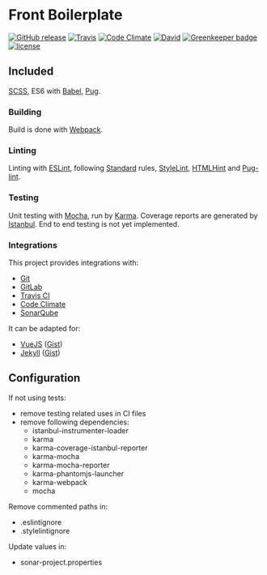 # Front Boilerplate
[![GitHub release](https://img.shields.io/github/release/Maxwellewxam/front-boilerplate.svg?style=flat-square)](https://github.com/Maxwellewxam/front-boilerplate/releases)
[![Travis](https://img.shields.io/travis/Maxwellewxam/front-boilerplate.svg?style=flat-square)](https://travis-ci.org/Maxwellewxam/front-boilerplate)
[![Code Climate](https://img.shields.io/codeclimate/github/Maxwellewxam/front-boilerplate.svg?style=flat-square)](https://codeclimate.com/github/Maxwellewxam/front-boilerplate)
[![David](https://img.shields.io/david/dev/Maxwellewxam/front-boilerplate.svg?style=flat-square)](https://github.com/Maxwellewxam/front-boilerplate/blob/master/package.json)
[![Greenkeeper badge](https://badges.greenkeeper.io/Maxwellewxam/front-boilerplate.svg)](https://greenkeeper.io/)
[![license](https://img.shields.io/github/license/Maxwellewxam/front-boilerplate.svg?style=flat-square)](https://github.com/Maxwellewxam/front-boilerplate/blob/master/LICENSE)

## Included
[SCSS](http://sass-lang.com), ES6 with [Babel](http://babeljs.io), [Pug](http://pugjs.org).
### Building
Build is done with [Webpack](http://webpack.js.org).
### Linting
Linting with [ESLint](http://eslint.org), following [Standard](http://standardjs.com) rules, [StyleLint](http://stylelint.io), [HTMLHint](http://htmlhint.com/) and [Pug-lint](http://github.com/pugjs/pug-lint).
### Testing
Unit testing with [Mocha](http://mochajs.org), run by [Karma](http://karma-runner.github.io).
Coverage reports are generated by [Istanbul](http://istanbul.js.org).
End to end testing is not yet implemented.
### Integrations
This project provides integrations with:
  - [Git](http://git-scm.com)
  - [GitLab](http://gitlab.com)
  - [Travis CI](http://travis-ci.org)
  - [Code Climate](http://codeclimate.com)
  - [SonarQube](http://sonarqube.org)

It can be adapted for:
  - [VueJS](http://vuejs.org) ([Gist](http://gist.github.com/Maxwellewxam/1c000503b2e6a585ce34991c414c8c30))
  - [Jekyll](http://jekyllrb.com) ([Gist](http://gist.github.com/Maxwellewxam/826809988572cc35b45681f53c103775))

## Configuration
If not using tests:
  - remove testing related uses in CI files
  - remove following dependencies:
    - istanbul-instrumenter-loader
    - karma
    - karma-coverage-istanbul-reporter
    - karma-mocha
    - karma-mocha-reporter
    - karma-phantomjs-launcher
    - karma-webpack
    - mocha

Remove commented paths in:
  - .eslintignore
  - .stylelintignore

Update values in:
  - sonar-project.properties
